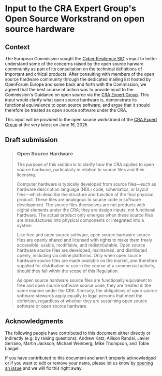 # Input to the CRA Expert Group's Open Source Workstrand on open source hardware

## Context

The European Commission sought the [Cyber Resilience SIG](../../)'s input to better understand some of the concerns raised by the open source harware commnunity as part of its consultation on the technical definitions of important and critical products. After consulting with members of the open source hardware community through the dedicated mailing list hosted by OpenForum Europe and some back and forth with the Commission, we agreed that the best course of action was to provide input to the Commission's Guidance on open source via the [CRA Expert Group](../../#cra-expert-group). This input would clarify what open source hardware is, demonstrate its functional equivalence to open source software, and argue that it should therefore be treated as open source software under the CRA.

This input will be provided to the open source workstrand of the [CRA Expert Group](../../#cra-expert-group) at the very latest on June 16, 2025.

## Draft submission

> ### Open Source Hardware
> 
> The purpose of this section is to clarify how the CRA applies to open source hardware, particularly in relation to source files and their licensing.
> 
> Computer hardware is typically developed from source files—such as hardware description language (HDL) code, schematics, or layout files—which describe the structure and function of the final physical product. These files are analogous to source code in software development. The source files themselves are not products with digital elements under the CRA; they are design inputs, not functional hardware. The actual product only emerges when these source files are manufactured into physical components or integrated into a system.
> 
> Like free and open source software, open source hardware source files are openly shared and licensed with rights to make them freely accessible, usable, modifiable, and redistributable. Open source hardware source files are developed, maintained, and distributed openly, including via online platforms. Only when open source hardware source files are made available on the market, and therefore supplied for distribution or use in the course of a commercial activity, should they fall within the scope of this Regulation.
> 
> As open source hardware source files are functionally equivalent to free and open source software source code, they are treated in the same manner under the CRA. Similarly, the obligations of open source software stewards apply equally to legal persons that meet the definition, regardless of whether they are sustaining open source software or open source hardware.

## Acknowledgments

The following people have contributed to this document either directly or indirectly (e.g. by raising questions):
Andrew Katz,
Allison Randal,
Javier Serrano,
Martin Jackson,
Michael Weinberg,
Mike Thompson,
and Tobie Langel.

If you have contributed to this document and aren't properly acknowledged or if you want to edit or remove your name, please let us know by [opening an issue](https://github.com/orcwg/orcwg/issues/new) and we will fix this right away.

